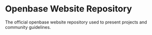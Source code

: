 # Openbase Website Repository
The official openbase website repository used to present projects and community guidelines.
